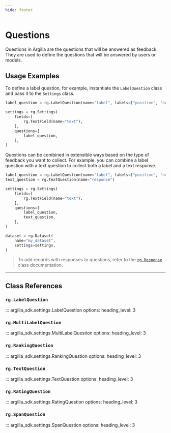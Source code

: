 ```yaml
---
hide: footer
---
```


# Questions

Questions in Argilla are the questions that will be answered as feedback. They are used to define the questions that will be answered by users or models.

## Usage Examples

To define a label question, for example, instantiate the `LabelQuestion` class and pass it to the `Settings` class.

```python
label_question = rg.LabelQuestion(name="label", labels=["positive", "negative"])

settings = rg.Settings(
    fields=[
        rg.TextField(name="text"),
    ],
    questions=[
        label_question,
    ],
)

```

Questions can be combined in extensible ways based on the type of feedback you want to collect. For example, you can combine a label question with a text question to collect both a label and a text response.

```python
label_question = rg.LabelQuestion(name="label", labels=["positive", "negative"])
text_question = rg.TextQuestion(name="response")

settings = rg.Settings(
    fields=[
        rg.TextField(name="text"),
    ],
    questions=[
        label_question,
        text_question,
    ],
)

dataset = rg.Dataset(
    name="my_dataset",
    settings=settings,
)


```

> To add records with responses to questions, refer to the [`rg.Response`](../records/responses.md) class documentation.


---

## Class References

### `rg.LabelQuestion`

::: argilla_sdk.settings.LabelQuestion
    options:
        heading_level: 3

### `rg.MultiLabelQuestion`

::: argilla_sdk.settings.MultiLabelQuestion
    options:
        heading_level: 3

### `rg.RankingQuestion`

::: argilla_sdk.settings.RankingQuestion
    options:
        heading_level: 3

### `rg.TextQuestion`

::: argilla_sdk.settings.TextQuestion
    options:
        heading_level: 3

### `rg.RatingQuestion`

::: argilla_sdk.settings.RatingQuestion
    options:
        heading_level: 3

### `rg.SpanQuestion`

::: argilla_sdk.settings.SpanQuestion
    options:
        heading_level: 3